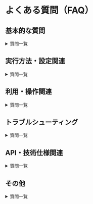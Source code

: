 # よくある質問（FAQ）

## 基本的な質問

<details>
<summary>質問一覧</summary>

### Q: このMCPサーバーは何ができますか？

A: ConoHa VPSのOpenStack APIを日本語で操作できます。サーバーの作成・削除・停止・起動、ボリューム管理、イメージ管理、セキュリティグループの設定などが可能です。

### Q: Windows/Macでも動きますか？

A: Node.js/Dockerが動作する環境であれば利用可能です。Windows、Mac、Linuxすべてに対応しています。

### Q: 商用利用できますか？

A: Apache 2.0 ライセンスの範囲でご自由にご利用いただけます。

### Q: ベータ版とはどういう意味ですか？

A: 現在開発中のソフトウェアで、機能や動作が予告なく変更される可能性があります。本番環境での使用は推奨されません。

</details>

## 実行方法・設定関連

<details>
<summary>質問一覧</summary>

### Q: Node.jsのバージョンはどれが必要ですか？

A: Node.js v18以上が必要です。最新のLTS版を推奨します。[ダウンロード](https://nodejs.org/ja/download)

### Q: Docker版とNode.js版の違いは何ですか？

A: 機能は同じですが、Docker版は環境の統一が容易で、Node.js版は直接実行でき軽量です。お好みの環境に合わせてお選びください。

### Q: 認証情報はどこで取得できますか？

A: ConoHaコントロールパネルのAPI設定画面から取得できます。テナントID、ユーザーID、パスワードが必要です。

![ConoHa APIユーザー情報 - テナントID、ユーザーID、パスワードを確認できる画面](../assets/conoha_api_info.png)
*https://manage.conoha.jp/V3/API/*

### Q: 環境変数の設定方法がわかりません

A: 各AIエージェントの設定ファイル（claude_desktop_config.json、.vscode/settings.json等）に記載します。詳細は各実行ガイドをご確認ください。

### Q: PATH_TO_DIRECTORYには何を入れればいいですか？

A: プロジェクトをクローンしたディレクトリの絶対パスを入力してください。例：`/Users/username/conoha_vps_mcp`

</details>

## 利用・操作関連

<details>
<summary>質問一覧</summary>

### Q: どのAIエージェントで利用できますか？

A: Claude Desktop、Cline（VSCode）、GitHub Copilot（VSCode）など、MCPプロトコルに対応したAIエージェントで利用できます。

### Q: GitHub Copilot や Cline において、使用するAIモデルによるツール実行結果や応答の違いはありますか？

A: 使用する AI モデルによってツール実行の精度や意図の汲み取り方に違いがあります。本MCPサーバーの操作においては、Claude Sonnet が GPT 系モデルと比べてツール呼び出しやパラメータ指定の解釈において精度が高く、より意図通りに動作する傾向があります。  
そのため、Cline や GitHub Copilot 上でツールを実行する際には、Claude Sonnet を使用することを推奨しています。

### Q: 日本語でコマンドを実行できますか？

A: はい。「現在あるサーバーの一覧を表示してください。」のような自然な日本語で操作できます。

### Q: サーバー作成時に料金は発生しますか？

A: はい。API実行の結果として実際にConoHa VPSのリソースが作成されるため、通常のConoHa VPS料金が発生します。

### Q: 操作を取り消すことはできますか？

A: 一度実行された操作（サーバー削除等）は取り消すことができません。実行の際は、内容を十分ご確認のうえ、慎重に行ってください。

### Q: 複数のサーバーを一括操作できますか？

A: はい。「すべてのサーバーを停止してください」のような一括操作も可能です。

### Q: パスワードなど、必要な情報は自分で設定したい

A: AIに「必要な情報はその都度確認してください」と指示することで、情報の設定が必要なタイミングで確認してくれるようになります。

</details>

## トラブルシューティング

<details>
<summary>質問一覧</summary>

### Q: AIエージェントが意図と異なる回答やツール実行を行います

A: GitHub Copilot や Cline でのツール実行の際、Visual Studio Code 上でファイルを開いている場合、開いているファイルの内容が自動的に AI エージェントの入力文脈として参照されることがあります。  
そのため、開いているファイルが現在のプロンプトと関係ない内容であった場合、AI の応答がそちらに引きずられて精度が低下したり、意図しない動作が発生することがありますので、ご注意ください。

### Q: Node.js をインストールしたのに、PowerShell 上で `npm` コマンドが動作しません

A: Node.js を正常にインストールしていても、PowerShell の実行ポリシー（ExecutionPolicy）の設定により、`npm` コマンドが正しく動作しない場合があります。  
`npm` 実行時にエラーが発生する場合は、PowerShell の実行ポリシーを確認してください。

### Q: 認証エラーが発生します

A: 以下を確認してください：

- テナントID、ユーザーID、パスワードが正しく設定されているか
- APIユーザーが有効になっているか
- 環境変数の記載にタイポがないか

### Q: MCPサーバーが起動しません

A: docs/配下の各実行ガイド末尾のトラブルシューティングをご覧ください。

- [npm パッケージインストール版実行ガイド](./npm-setup.md)
- [Node.js ローカルビルド版実行ガイド](./nodejs-setup.md)
- [Docker ローカルビルド版実行ガイド](./docker-setup.md)

### Q: AIエージェントでツールが表示されません

A: 以下を確認してください：

- 設定ファイルが正しい場所に配置されているか
- JSON形式に構文エラーがないか
- AIエージェントを再起動したか

### Q: Docker版で起動エラーが発生します

A: 以下を確認してください：

- Dockerが正常に動作しているか
- WSLが有効になっているか（Windows環境の場合）
- `compose.yaml`が存在するか

### Q: GitHub Copilot (VSCode) 上でツールを実行しようとするとやりとりが止まってしまいます

A: 2025年7月15日現在、GitHub Copilot (VSCode) 上で比較的長めのやり取りをすると、下記の画像のように途中でやりとりが止まっているように見える事象が確認されています。  

![やりとりが途中で止まってしまっており、先に進める操作ができない状態](../assets/vscodecopilot_stop_chat.png)

これはGitHub Copilot (VSCode) 側のバグと思われる動作であり、現在調査・対応を進めております。  
現状の対策方法としては、途中でやりとりが止まってしまった際にチャット画面の横幅を広げたり狭めたりすることで、やりとりを進めることができることを確認しております。 

![チャット画面の横幅を変更](../assets/vscodecopilot_change_chat_width.png)

### Q: Claude Desktop 上でツールを実行しようとすると invalid argument エラーになります

A: 2025年7月15日現在、Claude Desktop 上で conoha_post および conoha_post_put_by_param のツールが利用できない事象が確認されています。  
これは Claude Desktop 側のバグと思われる動作であり、現在調査・対応を進めております。
修正が確認でき次第、ドキュメントを更新し、リリースノート にてご案内いたします。
ご不便をおかけし申し訳ございませんが、対応完了まで今しばらくお待ちください。

### Q: Windows環境でWSLエラーが発生します

A: WSL2が有効になっており、Ubuntuなどのディストリビューションがインストールされていることを確認してください。

</details>

## API・技術仕様関連

<details>
<summary>質問一覧</summary>

### Q: ConoHa VPSのどのバージョンに対応していますか？

A: ConoHa VPS v3.0 APIに対応しています。

### Q: OpenStackの知識は必要ですか？

A: 基本的な操作は日本語で可能ですので必要ありません。ただし、高度な設定にはOpenStackの知識があると便利です。

### Q: API利用制限はありますか？

A: ConoHa VPS APIの利用制限に準拠します。詳細は[ConoHa公式ドキュメント](https://doc.conoha.jp/reference/api-vps3/)をご確認ください。

### Q: セキュリティは大丈夫ですか？

A: 認証情報はローカル環境でのみ使用され、外部に送信されることはありません。ただし、適切な権限管理を行ってください。

</details>

## その他

<details>
<summary>質問一覧</summary>

### Q: バグを見つけた場合はどうすればいいですか？

A: [GitHub Issues](https://github.com/gmo-internet/conoha_vps_mcp/issues)でご報告ください。

### Q: 機能要望を出すことはできますか？

A: [GitHub Issues](https://github.com/gmo-internet/conoha_vps_mcp/issues)で機能要望を受け付けています。

### Q: コントリビュートしたいのですが？

A: [CONTRIBUTING.md](../CONTRIBUTING.md)をご確認ください。

### Q: 商用サポートはありますか？

A: 現在、商用サポートは提供しておりません。コミュニティベースでの開発となります。

</details>
